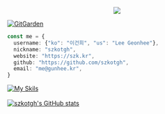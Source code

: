<p align='center'>
    <img src="https://capsule-render.vercel.app/api?type=waving&color=auto&height=200&section=header&text=Welcome&fontSize=70&animation=fadeIn&fontAlignY=38&desc=to%20my%20Github%20profile&descAlignY=51&descAlign=62"/>
</p>

[![GitGarden](https://gitgarden.marshallku.dev/?user_name=szkotgh)](https://github.com/marshallku/gitgarden)

<!-- <h3 align='center'>Hello there, I'm Software&Hardware Engineer Lee Geonhee</h3><br> -->

```typescript
const me = {
  username: {"ko": "이건희", "us": "Lee Geonhee"},
  nickname: "szkotgh",
  website: "https://szk.kr",
  github: "https://github.com/szkotgh",
  email: "me@gunhee.kr",
}
```
[![My Skils](https://skillicons.dev/icons?i=java,python,cs,js,ts,spring,react,flask,fastapi,django,vscode,postman,figma,notion,ai)](https://skillicons.dev)<br><br>
[![szkotgh's GitHub stats](https://github-readme-stats.vercel.app/api?username=szkotgh&hide=stars,issues)](https://github.com/anuraghazra/github-readme-stats)<br><br>
